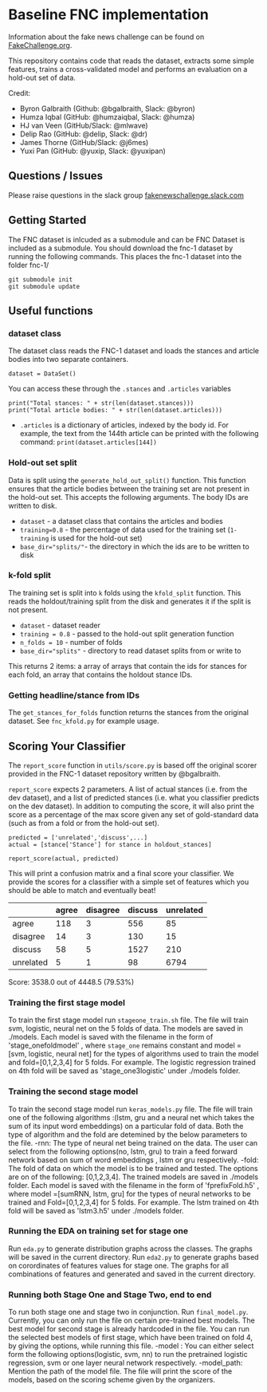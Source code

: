 # Baseline FNC implementation

Information about the fake news challenge can be found on [FakeChallenge.org](http://fakenewschallenge.org).

This repository contains code that reads the dataset, extracts some simple features, trains a cross-validated model and
performs an evaluation on a hold-out set of data.

Credit:
* Byron Galbraith (Github: @bgalbraith, Slack: @byron)
* Humza Iqbal (GitHub: @humzaiqbal, Slack: @humza)
* HJ van Veen (GitHub/Slack: @mlwave)
* Delip Rao (GitHub: @delip, Slack: @dr)
* James Thorne (GitHub/Slack: @j6mes)
* Yuxi Pan (GitHub: @yuxip, Slack: @yuxipan)

## Questions / Issues
Please raise questions in the slack group [fakenewschallenge.slack.com](https://fakenewschallenge.slack.com)

## Getting Started
The FNC dataset is inlcuded as a submodule and can be FNC Dataset is included as a submodule. You should download the fnc-1 dataset by running the following commands. This places the fnc-1 dataset into the folder fnc-1/

    git submodule init
    git submodule update

## Useful functions
### dataset class
The dataset class reads the FNC-1 dataset and loads the stances and article bodies into two separate containers.

    dataset = DataSet()

You can access these through the ``.stances`` and ``.articles`` variables

    print("Total stances: " + str(len(dataset.stances)))
    print("Total article bodies: " + str(len(dataset.articles)))

* ``.articles`` is a dictionary of articles, indexed by the body id. For example, the text from the 144th article can be printed with the following command:
   ``print(dataset.articles[144])``

### Hold-out set split
Data is split using the ``generate_hold_out_split()`` function. This function ensures that the article bodies between the training set are not present in the hold-out set. This accepts the following arguments. The body IDs are written to disk.

* ``dataset`` - a dataset class that contains the articles and bodies
* ``training=0.8`` - the percentage of data used for the training set (``1-training`` is used for the hold-out set)
* ``base_dir="splits/"``- the directory in which the ids are to be written to disk


### k-fold split
The training set is split into ``k`` folds using the ``kfold_split`` function. This reads the holdout/training split from the disk and generates it if the split is not present.

* ``dataset`` - dataset reader
* ``training = 0.8`` - passed to the hold-out split generation function
* ``n_folds = 10`` - number of folds
* ``base_dir="splits"`` - directory to read dataset splits from or write to

This returns 2 items: a array of arrays that contain the ids for stances for each fold, an array that contains the holdout stance IDs.

### Getting headline/stance from IDs
The ``get_stances_for_folds`` function returns the stances from the original dataset. See ``fnc_kfold.py`` for example usage.



## Scoring Your Classifier

The ``report_score`` function in ``utils/score.py`` is based off the original scorer provided in the FNC-1 dataset repository written by @bgalbraith.

``report_score`` expects 2 parameters. A list of actual stances (i.e. from the dev dataset), and a list of predicted stances (i.e. what you classifier predicts on the dev dataset). In addition to computing the score, it will also print the score as a percentage of the max score given any set of gold-standard data (such as from a  fold or from the hold-out set).

    predicted = ['unrelated','discuss',...]
    actual = [stance['Stance'] for stance in holdout_stances]

    report_score(actual, predicted)

This will print a confusion matrix and a final score your classifier. We provide the scores for a classifier with a simple set of features which you should be able to match and eventually beat!

|               | agree         | disagree      | discuss       | unrelated     |
|-----------    |-------        |----------     |---------      |-----------    |
|   agree       |    118        |     3         |    556        |    85         |
| disagree      |    14         |     3         |    130        |    15         |
|  discuss      |    58         |     5         |   1527        |    210        |
| unrelated     |     5         |     1         |    98         |   6794        |
Score: 3538.0 out of 4448.5	(79.53%)

### Training the first stage model
To train the first stage model run ``stageone_train.sh`` file. The file will train svm, logistic, neural net on the 5 folds of data. The models are saved in ./models. Each model is saved with the filename in the form of 'stage_onefoldmodel' , where ``stage_one`` remains constant and model =[svm, logistic, neural net] for the types of algorithms used to train the model and fold=[0,1,2,3,4] for 5 folds. For example. 
The logistic regression trained on 4th fold will be saved as 'stage_one3logistic' under ./models folder.

### Training the second stage model
To train the second stage model run ``keras_models.py`` file. The file will train one of the following algorithms :(lstm, gru and a neural net which takes the sum of its input word embeddings) on a particular fold of data. Both the type of algorithm and the fold are detemined by the below parameters to the file.
-rnn: The type of neural net being trained on the data. The user can select from the following options(no, lstm, gru) to train a feed forward network based on sum of word embeddings , lstm  or gru respectively.
-fold: The fold of data on which the model is to be trained and tested. The options are on of the following: [0,1,2,3,4]. 
The trained models are saved in ./models folder. Each model is saved with the filename in the form of 'fprefixFold.h5' , where  model =[sumRNN, lstm, gru] for the types of neural networks to be trained and Fold=[0,1,2,3,4] for 5 folds. For example. 
The lstm trained on 4th fold will be saved as 'lstm3.h5' under ./models folder.
 
### Running the EDA on training set for stage one
Run ``eda.py`` to generate distribution graphs across the classes. The graphs will be saved in the current directory.
Run ``eda2.py`` to generate graphs based on corordinates of features values for stage one. The graphs for all combinations of features and generated and saved in the current directory.

### Running both Stage One and Stage Two, end to end
To run both stage one and stage two in conjunction. Run ``final_model.py``. Currently, you can only run the file on certain pre-trained best models. The best model for second stage is already hardcoded in the file. You can run the selected best models of first stage, which have been trained on fold 4, by giving the options, while running this file.
-model : You can either select form the following options(logistic, svm, nn) to run the pretrained logistic regression, svm  or one layer neural network respectively.
-model_path: Mention the path of the model file.
The file will print the score of the models, based on the scoring scheme given by the organizers.
